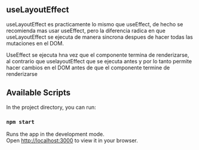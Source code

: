 ## useLayoutEffect

useLayoutEffect es practicamente lo mismo que useEffect, de hecho se recomienda mas usar useEffect, pero la diferencia radica en que useLayoutEffect se ejecuta de manera sincrona despues de hacer todas las mutaciones en el DOM.

UseEffect se ejecuta hna vez que el componente termina de renderizarse, al contrario que uselayoutEffect que se ejecuta antes y por lo tanto permite hacer cambios en el DOM antes de que el componente termine de renderizarse

## Available Scripts

In the project directory, you can run:

### `npm start`

Runs the app in the development mode.\
Open [http://localhost:3000](http://localhost:3000) to view it in your browser.
